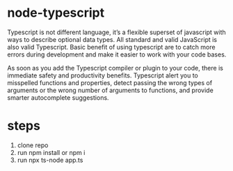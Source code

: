 # node-typescript

 Typescript is not different language, it’s a flexible superset of javascript with ways to describe optional data types. All standard and valid JavaScript is also valid Typescript. Basic benefit of using typescript are to catch more errors during development and make it easier to work with your code bases.

 As soon as you add the Typescript compiler or plugin to your code, there is immediate safety and productivity benefits. Typescript alert you to misspelled functions and properties, detect passing the wrong types of arguments or the wrong number of arguments to functions, and provide smarter autocomplete suggestions.
# steps
1. clone repo
2. run npm install or npm i
3. run npx ts-node app.ts


